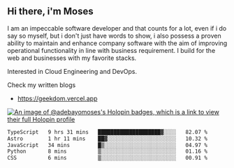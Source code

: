 ## Hi there, i'm Moses

I am an impeccable software developer and that counts for a lot, even if i do say so myself, but i don't just have words to show, i also possess a proven ability to maintain and enhance company software with the aim of improving operational functionality in line with business requirement. I build for the web and businesses with my favorite stacks.

Interested in Cloud Engineering and DevOps.

Check my written blogs
- https://geekdom.vercel.app

[![An image of @adebayomoses's Holopin badges, which is a link to view their full Holopin profile](https://holopin.me/adebayomoses)](https://holopin.io/@adebayomoses)

<!--START_SECTION:waka-->

```txt
TypeScript   9 hrs 31 mins   ████████████████████▓░░░░   82.07 %
Astro        1 hr 11 mins    ██▓░░░░░░░░░░░░░░░░░░░░░░   10.32 %
JavaScript   34 mins         █▒░░░░░░░░░░░░░░░░░░░░░░░   04.97 %
Python       8 mins          ▒░░░░░░░░░░░░░░░░░░░░░░░░   01.16 %
CSS          6 mins          ▒░░░░░░░░░░░░░░░░░░░░░░░░   00.91 %
```

<!--END_SECTION:waka-->
